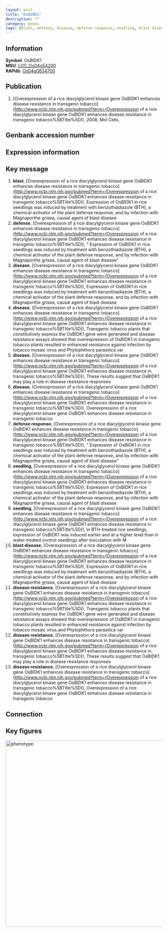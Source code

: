 ```yaml
---
layout: post
title: "OsBIDK1"
description: ""
category: genes
tags: [blast, defense, disease, defense response, seedling, blast disease, disease resistance, Gene]
---
```


## Information
__Symbol__: OsBIDK1  
__MSU__: [LOC_Os04g54200](http://rice.plantbiology.msu.edu/cgi-bin/ORF_infopage.cgi?orf=LOC_Os04g54200)  
__RAPdb__: [Os04g0634700](http://rapdb.dna.affrc.go.jp/viewer/gbrowse_details/irgsp1?name=Os04g0634700)  

## Publication
1. [Overexpression of a rice diacylglycerol kinase gene OsBIDK1 enhances disease resistance in transgenic tobacco](http://www.ncbi.nlm.nih.gov/pubmed?term=(Overexpression of a rice diacylglycerol kinase gene OsBIDK1 enhances disease resistance in transgenic tobacco%5BTitle%5D)), 2008, Mol Cells.

## Genbank accession number

## Expression information

## Key message
1. __blast__, [Overexpression of a rice diacylglycerol kinase gene OsBIDK1 enhances disease resistance in transgenic tobacco](http://www.ncbi.nlm.nih.gov/pubmed?term=(Overexpression of a rice diacylglycerol kinase gene OsBIDK1 enhances disease resistance in transgenic tobacco%5BTitle%5D)),  Expression of OsBIDK1 in rice seedlings was induced by treatment with benzothiadiazole (BTH), a chemical activator of the plant defense response, and by infection with Magnaporthe grisea, causal agent of blast disease
2. __defense__, [Overexpression of a rice diacylglycerol kinase gene OsBIDK1 enhances disease resistance in transgenic tobacco](http://www.ncbi.nlm.nih.gov/pubmed?term=(Overexpression of a rice diacylglycerol kinase gene OsBIDK1 enhances disease resistance in transgenic tobacco%5BTitle%5D)), " Expression of OsBIDK1 in rice seedlings was induced by treatment with benzothiadiazole (BTH), a chemical activator of the plant defense response, and by infection with Magnaporthe grisea, causal agent of blast disease"
3. __disease__, [Overexpression of a rice diacylglycerol kinase gene OsBIDK1 enhances disease resistance in transgenic tobacco](http://www.ncbi.nlm.nih.gov/pubmed?term=(Overexpression of a rice diacylglycerol kinase gene OsBIDK1 enhances disease resistance in transgenic tobacco%5BTitle%5D)),  Expression of OsBIDK1 in rice seedlings was induced by treatment with benzothiadiazole (BTH), a chemical activator of the plant defense response, and by infection with Magnaporthe grisea, causal agent of blast disease
4. __disease__, [Overexpression of a rice diacylglycerol kinase gene OsBIDK1 enhances disease resistance in transgenic tobacco](http://www.ncbi.nlm.nih.gov/pubmed?term=(Overexpression of a rice diacylglycerol kinase gene OsBIDK1 enhances disease resistance in transgenic tobacco%5BTitle%5D)),  Transgenic tobacco plants that constitutively express the OsBIDK1 gene were generated and disease resistance assays showed that overexpression of OsBIDK1 in transgenic tobacco plants resulted in enhanced resistance against infection by tobacco mosaic virus and Phytophthora parasitica var
5. __disease__, [Overexpression of a rice diacylglycerol kinase gene OsBIDK1 enhances disease resistance in transgenic tobacco](http://www.ncbi.nlm.nih.gov/pubmed?term=(Overexpression of a rice diacylglycerol kinase gene OsBIDK1 enhances disease resistance in transgenic tobacco%5BTitle%5D)),  These results suggest that OsBIDK1 may play a role in disease resistance responses
6. __disease__, [Overexpression of a rice diacylglycerol kinase gene OsBIDK1 enhances disease resistance in transgenic tobacco](http://www.ncbi.nlm.nih.gov/pubmed?term=(Overexpression of a rice diacylglycerol kinase gene OsBIDK1 enhances disease resistance in transgenic tobacco%5BTitle%5D)), Overexpression of a rice diacylglycerol kinase gene OsBIDK1 enhances disease resistance in transgenic tobacco
7. __defense response__, [Overexpression of a rice diacylglycerol kinase gene OsBIDK1 enhances disease resistance in transgenic tobacco](http://www.ncbi.nlm.nih.gov/pubmed?term=(Overexpression of a rice diacylglycerol kinase gene OsBIDK1 enhances disease resistance in transgenic tobacco%5BTitle%5D)), " Expression of OsBIDK1 in rice seedlings was induced by treatment with benzothiadiazole (BTH), a chemical activator of the plant defense response, and by infection with Magnaporthe grisea, causal agent of blast disease"
8. __seedling__, [Overexpression of a rice diacylglycerol kinase gene OsBIDK1 enhances disease resistance in transgenic tobacco](http://www.ncbi.nlm.nih.gov/pubmed?term=(Overexpression of a rice diacylglycerol kinase gene OsBIDK1 enhances disease resistance in transgenic tobacco%5BTitle%5D)),  Expression of OsBIDK1 in rice seedlings was induced by treatment with benzothiadiazole (BTH), a chemical activator of the plant defense response, and by infection with Magnaporthe grisea, causal agent of blast disease
9. __seedling__, [Overexpression of a rice diacylglycerol kinase gene OsBIDK1 enhances disease resistance in transgenic tobacco](http://www.ncbi.nlm.nih.gov/pubmed?term=(Overexpression of a rice diacylglycerol kinase gene OsBIDK1 enhances disease resistance in transgenic tobacco%5BTitle%5D)),  In BTH-treated rice seedlings, expression of OsBIDK1 was induced earlier and at a higher level than in water-treated control seedlings after inoculation with M
10. __blast disease__, [Overexpression of a rice diacylglycerol kinase gene OsBIDK1 enhances disease resistance in transgenic tobacco](http://www.ncbi.nlm.nih.gov/pubmed?term=(Overexpression of a rice diacylglycerol kinase gene OsBIDK1 enhances disease resistance in transgenic tobacco%5BTitle%5D)),  Expression of OsBIDK1 in rice seedlings was induced by treatment with benzothiadiazole (BTH), a chemical activator of the plant defense response, and by infection with Magnaporthe grisea, causal agent of blast disease
11. __disease resistance__, [Overexpression of a rice diacylglycerol kinase gene OsBIDK1 enhances disease resistance in transgenic tobacco](http://www.ncbi.nlm.nih.gov/pubmed?term=(Overexpression of a rice diacylglycerol kinase gene OsBIDK1 enhances disease resistance in transgenic tobacco%5BTitle%5D)),  Transgenic tobacco plants that constitutively express the OsBIDK1 gene were generated and disease resistance assays showed that overexpression of OsBIDK1 in transgenic tobacco plants resulted in enhanced resistance against infection by tobacco mosaic virus and Phytophthora parasitica var
12. __disease resistance__, [Overexpression of a rice diacylglycerol kinase gene OsBIDK1 enhances disease resistance in transgenic tobacco](http://www.ncbi.nlm.nih.gov/pubmed?term=(Overexpression of a rice diacylglycerol kinase gene OsBIDK1 enhances disease resistance in transgenic tobacco%5BTitle%5D)),  These results suggest that OsBIDK1 may play a role in disease resistance responses
13. __disease resistance__, [Overexpression of a rice diacylglycerol kinase gene OsBIDK1 enhances disease resistance in transgenic tobacco](http://www.ncbi.nlm.nih.gov/pubmed?term=(Overexpression of a rice diacylglycerol kinase gene OsBIDK1 enhances disease resistance in transgenic tobacco%5BTitle%5D)), Overexpression of a rice diacylglycerol kinase gene OsBIDK1 enhances disease resistance in transgenic tobacco

## Connection

## Key figures
<img src="http://ricencode.github.io/images/OsBIDK1.pheno.png" alt="phenotype"  style="width: 600px;"/>




